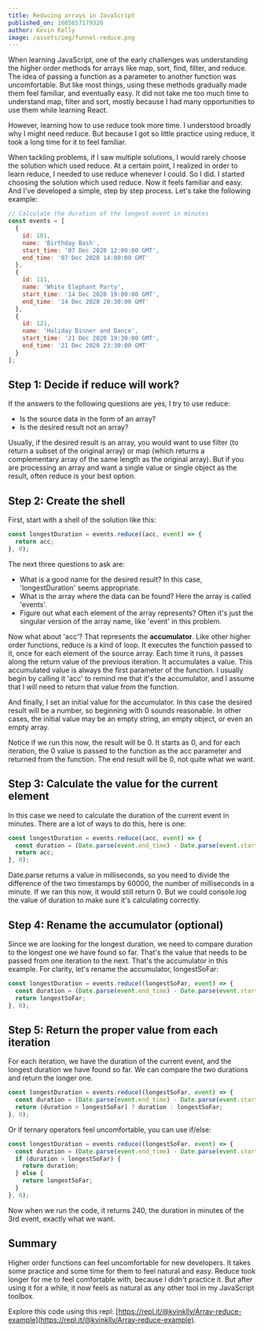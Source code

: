 ```yaml
---
title: Reducing arrays in JavaScript
published_on: 1605657179320
author: Kevin Kelly
image: /assets/img/funnel-reduce.png
---
```


When learning JavaScript, one of the early challenges was understanding the higher order methods for arrays like map, sort, find, filter, and reduce. The idea of passing a function as a parameter to another function was uncomfortable. But like most things, using these methods gradually made them feel familiar, and eventually easy. It did not take me too much time to understand map, filter and sort, mostly because I had many opportunities to use them while learning React.

However, learning how to use reduce took more time. I understood broadly why I might need reduce. But because I got so little practice using reduce, it took a long time for it to feel familiar.

When tackling problems, if I saw multiple solutions, I would rarely choose the solution which used reduce. At a certain point, I realized in order to learn reduce, I needed to use reduce whenever I could. So I did. I started choosing the solution which used reduce. Now it feels familiar and easy. And I've developed a simple, step by step process. Let's take the following example:

```js
// Calculate the duration of the longest event in minutes
const events = [
  {
    id: 101,
    name: 'Birthday Bash',
    start_time: '07 Dec 2020 12:00:00 GMT',
    end_time: '07 Dec 2020 14:00:00 GMT'
  },
  {
    id: 111,
    name: 'White Elephant Party',
    start_time: '14 Dec 2020 19:00:00 GMT',
    end_time: '14 Dec 2020 20:30:00 GMT'
  },
  {
    id: 121,
    name: 'Holiday Dinner and Dance',
    start_time: '21 Dec 2020 19:30:00 GMT',
    end_time: '21 Dec 2020 23:30:00 GMT'
  }
];

```

## Step 1: Decide if reduce will work?

If the answers to the following questions are yes, I try to use reduce:

- Is the source data in the form of an array?
- Is the desired result not an array?

Usually, if the desired result is an array, you would want to use filter (to return a subset of the original array) or map (which returns a complementary array of the same length as the original array). But if you are processing an array and want a single value or single object as the result, often reduce is your best option.

## Step 2: Create the shell

First, start with a shell of the solution like this:

```js
const longestDuration = events.reduce((acc, event) => {
  return acc;
}, 0);
```

The next three questions to ask are:

- What is a good name for the desired result? In this case, 'longestDuration' seems appropriate.
- What is the array where the data can be found? Here the array is called 'events'.
- Figure out what each element of the array represents? Often it's just the singular version of the array name, like 'event' in this problem.

Now what about 'acc'? That represents the **accumulator**. Like other higher order functions, reduce is a kind of loop. It executes the function passed to it, once for each element of the source array. Each time it runs, it passes along the return value of the previous iteration. It accumulates a value. This accumulated value is always the first parameter of the function. I usually begin by calling it 'acc' to remind me that it's the accumulator, and I assume that I will need to return that value from the function.

And finally, I set an initial value for the accumulator. In this case the desired result will be a number, so beginning with 0 sounds reasonable. In other cases, the initial value may be an empty string, an empty object, or even an empty array.

Notice if we run this now, the result will be 0. It starts as 0, and for each iteration, the 0 value is passed to the function as the acc parameter and returned from the function. The end result will be 0, not quite what we want.

## Step 3: Calculate the value for the current element

In this case we need to calculate the duration of the current event in minutes. There are a lot of ways to do this, here is one:

```js
const longestDuration = events.reduce((acc, event) => {
  const duration = (Date.parse(event.end_time) - Date.parse(event.start_time)) / 60000;
  return acc;
}, 0);
```

Date.parse returns a value in milliseconds, so you need to divide the difference of the two timestamps by 60000, the number of milliseconds in a minute. If we ran this now, it would still return 0. But we could console.log the value of duration to make sure it's calculating correctly.

## Step 4: Rename the accumulator (optional)

Since we are looking for the longest duration, we need to compare duration to the longest one we have found so far. That's the value that needs to be passed from one iteration to the next. That's the accumulator in this example. For clarity, let's rename the accumulator, longestSoFar:

```js
const longestDuration = events.reduce((longestSoFar, event) => {
  const duration = (Date.parse(event.end_time) - Date.parse(event.start_time)) / 60000;
  return longestSoFar;
}, 0);
```

## Step 5: Return the proper value from each iteration

For each iteration, we have the duration of the current event, and the longest duration we have found so far.  We can compare the two durations and return the longer one.

```js
const longestDuration = events.reduce((longestSoFar, event) => {
  const duration = (Date.parse(event.end_time) - Date.parse(event.start_time)) / 60000;
  return (duration > longestSoFar) ? duration : longestSoFar;
}, 0);
```

Or if ternary operators feel uncomfortable, you can use if/else:

```js
const longestDuration = events.reduce((longestSoFar, event) => {
  const duration = (Date.parse(event.end_time) - Date.parse(event.start_time)) / 60000;
  if (duration > longestSoFar) {
    return duration;
  } else {
    return longestSoFar;
  }
}, 0);
```
Now when we run the code, it returns 240, the duration in minutes of the 3rd event, exactly what we want.

## Summary

Higher order functions can feel uncomfortable for new developers. It takes some practice and some time for them to feel natural and easy. Reduce took longer for me to feel comfortable with, because I didn't practice it. But after using it for a while, it now feels as natural as any other tool in my JavaScript toolbox.

Explore this code using this repl: [https://repl.it/@kvinklly/Array-reduce-example](https://repl.it/@kvinklly/Array-reduce-example).
